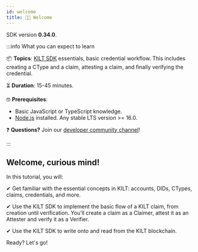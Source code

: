 ```yaml
---
id: welcome
title: 👋🏻 Welcome
---
```


<!-- When updating this version also update 02_setup.md! -->
<!-- TODO: Turn into variable -->
<!-- TODO: Is the Quickstart a dependency? -->
SDK version **0.34.0**.

:::info What you can expect to learn

📦 **Topics**: [KILT SDK](https://github.com/KILTprotocol/sdk-js) essentials, basic credential workflow.
This includes creating a CType and a claim, attesting a claim, and finally verifying the credential.

⏳ **Duration**: 15-45 minutes.

🤓 **Prerequisites**:

- Basic JavaScript or TypeScript knowledge.
- [Node.js](https://nodejs.org/) installed. Any stable LTS version >= 16.0.

❓ **Questions?** Join our [developer community channel](https://discord.gg/hX4pc8rdHS)!

:::

## Welcome, curious mind!

In this tutorial, you will:

✔ Get familiar with the essential concepts in KILT: accounts, DIDs, CTypes, claims, credentials, and more.

✔ Use the KILT SDK to implement the basic flow of a KILT claim, from creation until verification.
You'll create a claim as a <span className="label-role claimer">Claimer</span>, attest it as an <span className="label-role attester">Attester</span> and verify it as a <span className="label-role verifier">Verifier</span>.

✔ Use the KILT SDK to write onto and read from the KILT blockchain.

Ready? Let's go!